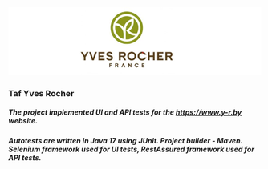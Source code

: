 ![Image alt](https://github.com/NataliyaBaravuliya/taf-yves-rocher/blob/main/logo_roshe.jpg)
### Taf Yves Rocher
##### The project implemented UI and API tests for the https://www.y-r.by website.
##### Autotests are written in Java 17 using JUnit. Project builder - Maven. Selenium framework used for UI tests, RestAssured framework used for API tests.
